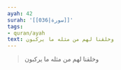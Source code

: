 ```yaml
---
ayah: 42
surah: '[[036|سورة]]'
tags:
- quran/ayah
text: وخلقنا لهم من مثله ما يركبون
---
```

> وخلقنا لهم من مثله ما يركبون
